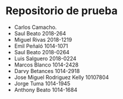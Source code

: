 # Repositorio de prueba

- Carlos Camacho.
- Saul Beato 2018-264
- Miguel Rivas 2018-1219
- Emil Peñaló 1014-1071
- Saul Beato 2018-0264
- Luis Salguero 2018-0224
- Marcos Blanco 1014-2428
- Darvy Betances 1014-2918
- Jose Miguel Rodriguez Kelly 10107804
- Jorge Tuma 1014-1945 
- Anthony Beato 1014-1684
